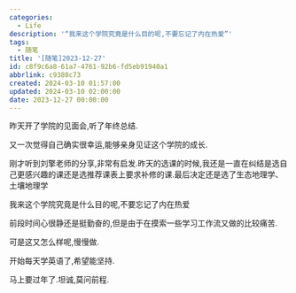 ```yaml
---
categories:
  - Life
description: '“我来这个学院究竟是什么目的呢,不要忘记了内在热爱”'
tags:
  - 随笔
title: '[随笔]2023-12-27'
id: c8f9c6a8-61a7-4761-92b6-fd5eb91940a1
abbrlink: c9380c73
created: 2024-03-10 01:57:00
updated: 2024-03-10 02:00:00
date: 2023-12-27 00:00:00
---
```


昨天开了学院的见面会,听了年终总结.

又一次觉得自己确实很幸运,能够亲身见证这个学院的成长.

刚才听到刘擎老师的分享,非常有启发.昨天的选课的时候,我还是一直在纠结是选自己更感兴趣的课还是选推荐课表上要求补修的课.最后决定还是选了生态地理学、土壤地理学

我来这个学院究竟是什么目的呢,不要忘记了内在热爱

前段时间心很静还是挺勤奋的,但是由于在摸索一些学习工作流又做的比较痛苦.

可是这又怎么样呢,慢慢做.

开始每天学英语了,希望能坚持.

马上要过年了.坦诚,莫问前程.
